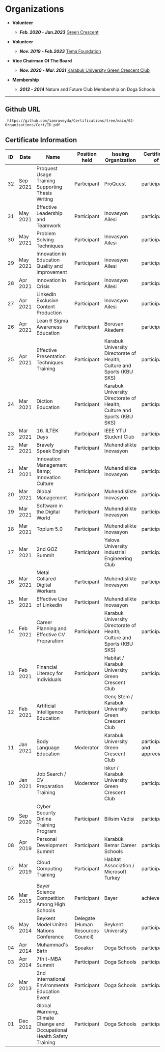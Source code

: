 # Organizations

- **Volunteer**

  - **_Feb. 2020 - Jan.2023_** [Green Crescent](https://www.yesilay.org.tr/en/)

- **Volunteer**

  - **_Nov. 2019 - Feb.2023_** [Tema Foundation](https://www.tema.org.tr/)

- **Vice Chairman Of The Board**

  - **_Nov. 2020 - Mar. 2021_** [Karabuk University Green Crescent Club](https://www.instagram.com/p/CI_FDgRAf7q/)

- **Membership**

  - **_2012 - 2014_** Nature and Future Club Membership on Doga Schools

<hr>

## Github URL

     https://github.com/iamruveyda/Certifications/tree/main/02-Organizations/Cert/ID.pdf

## Certificate Information

| ID  | Date     | Name                                                                   | Position held                      | Issuing Organization                                                   | Certificate of                 | Lang. |
| --- | -------- | ---------------------------------------------------------------------- | ---------------------------------- | ---------------------------------------------------------------------- | ------------------------------ | ----- |
| 32  | Sep 2021 | Proquest Usage Training Supporting Thesis Writing                      | Participant                        | ProQuest                                                               | participation                  | TR    |
| 31  | May 2021 | Effective Leadership and Teamwork                                      | Participant                        | Inovasyon Ailesi                                                       | participation                  | TR    |
| 30  | May 2021 | Problem Solving Techniques                                             | Participant                        | Inovasyon Ailesi                                                       | participation                  | TR    |
| 29  | May 2021 | Innovation in Education Quality and Improvement                        | Participant                        | Inovasyon Ailesi                                                       | participation                  | TR    |
| 28  | Apr 2021 | Innovation in Crisis                                                   | Participant                        | Inovasyon Ailesi                                                       | participation                  | TR    |
| 27  | Apr 2021 | LinkedIn Exclusive Content Production                                  | Participant                        | Inovasyon Ailesi                                                       | participation                  | TR    |
| 26  | Apr 2021 | Lean 6 Sigma Awareness Education                                       | Participant                        | Borusan Akademi                                                        | participation                  | TR    |
| 25  | Apr 2021 | Effective Presentation Techniques Training                             | Participant                        | Karabuk University Directorate of Health, Culture and Sports (KBU SKS) | participation                  | TR    |
| 24  | Mar 2021 | Diction Education                                                      | Participant                        | Karabuk University Directorate of Health, Culture and Sports (KBU SKS) | participation                  | TR    |
| 23  | Mar 2021 | 16. ILTEK Days                                                         | Participant                        | IEEE YTU Student Club                                                  | participation                  | TR    |
| 22  | Mar 2021 | Bravely Speak English                                                  | Participant                        | Muhendislikte Inovasyon                                                | participation                  | TR    |
| 21  | Mar 2021 | Innovation Management &amp;amp; Innovation Culture                     | Participant                        | Muhendislikte Inovasyon                                                | participation                  | TR    |
| 20  | Mar 2021 | Global Management                                                      | Participant                        | Muhendislikte Inovasyon                                                | participation                  | TR    |
| 19  | Mar 2021 | Software in the Digital World                                          | Participant                        | Muhendislikte Inovasyon                                                | participation                  | TR    |
| 18  | Mar 2021 | Toplum 5.0                                                             | Participant                        | Muhendislikte Inovasyon                                                | participation                  | TR    |
| 17  | Mar 2021 | 2nd GOZ Summit                                                         | Participant                        | Yalova University Industrial Engineering Club                          | participation                  | TR    |
| 16  | Mar 2021 | Metal Collared Digital Workers                                         | Participant                        | Muhendislikte Inovasyon                                                | participation                  | TR    |
| 15  | Mar 2021 | Effective Use of LinkedIn                                              | Participant                        | Muhendislikte Inovasyon                                                | participation                  | TR    |
| 14  | Feb 2021 | Career Planning and Effective CV Preparation                           | Participant                        | Karabuk University Directorate of Health, Culture and Sports (KBU SKS) | participation                  | TR    |
| 13  | Feb 2021 | Financial Literacy for Individuals                                     | Participant                        | Habitat / Karabuk University Green Crescent Club                       | participation                  | TR    |
| 12  | Feb 2021 | Artificial Intelligence Education                                      | Participant                        | Genç Stem / Karabuk University Green Crescent Club                     | participation                  | TR    |
| 11  | Jan 2021 | Body Language Education                                                | Moderator                          | Karabuk University Green Crescent Club                                 | participation and appreciation | TR    |
| 10  | Jan 2021 | Job Search / CV Preparation Training                                   | Moderator                          | iskur / Karabuk University Green Crescent Club                         | participation                  | TR    |
| 09  | Sep 2020 | Cyber Security Online Training Program                                 | Participant                        | Bilisim Vadisi                                                         | participation                  | TR    |
| 08  | Apr 2019 | Personal Development Summit                                            | Participant                        | Karabük Bemar Career Schools                                           | participation                  | TR    |
| 07  | Mar 2019 | Cloud Computing Training                                               | Participant                        | Habitat Association / Microsoft Turkey                                 | participation                  | TR    |
| 06  | Mar 2015 | Bayer Science Competition Among High Schools                           | Participant                        | Bayer                                                                  | achievement                    | TR    |
| 05  | May 2014 | Beykent Model United Nations Conference                                | Delegate (Human Resources Council) | Beykent University                                                     | participation                  | TR    |
| 04  | Apr 2014 | Muhammad's Birth                                                       | Speaker                            | Doga Schools                                                           | participation                  | TR    |
| 03  | Apr 2014 | 7th t-MBA Summit                                                       | Participant                        | Doga Schools                                                           | participation                  | TR    |
| 02  | Mar 2013 | 2nd International Environmental Education Event                        | Participant                        | Doga Schools                                                           | participation                  | TR    |
| 01  | Dec 2012 | Global Warming, Climate Change and Occupational Health Safety Training | Participant                        | Doga Schools                                                           | participation                  | TR    |
